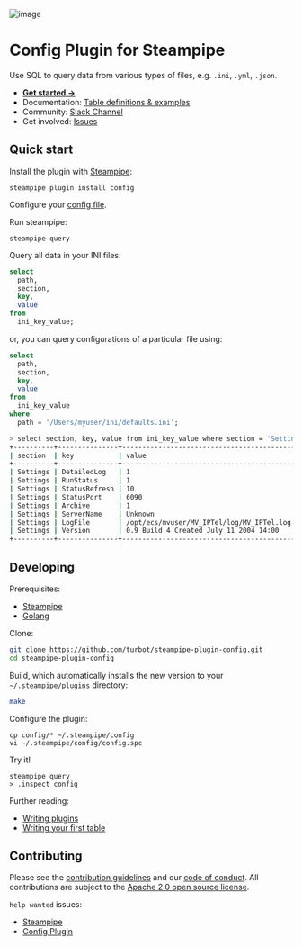 ![image](https://hub.steampipe.io/images/plugins/turbot/config-social-graphic.png)

# Config Plugin for Steampipe

Use SQL to query data from various types of files, e.g. `.ini`, `.yml`, `.json`.

- **[Get started →](https://hub.steampipe.io/plugins/turbot/config)**
- Documentation: [Table definitions & examples](https://hub.steampipe.io/plugins/turbot/config/tables)
- Community: [Slack Channel](https://steampipe.io/community/join)
- Get involved: [Issues](https://github.com/turbot/steampipe-plugin-config/issues)

## Quick start

Install the plugin with [Steampipe](https://steampipe.io):

```shell
steampipe plugin install config
```

Configure your [config file](https://hub.steampipe.io/plugins/turbot/config#configuration).

Run steampipe:

```shell
steampipe query
```

Query all data in your INI files:

```sql
select
  path,
  section,
  key,
  value
from
  ini_key_value;
```

or, you can query configurations of a particular file using:

```sql
select
  path,
  section,
  key,
  value
from
  ini_key_value
where
  path = '/Users/myuser/ini/defaults.ini';
```

```sh
> select section, key, value from ini_key_value where section = 'Settings';
+----------+---------------+-------------------------------------------+
| section  | key           | value                                     |
+----------+---------------+-------------------------------------------+
| Settings | DetailedLog   | 1                                         |
| Settings | RunStatus     | 1                                         |
| Settings | StatusRefresh | 10                                        |
| Settings | StatusPort    | 6090                                      |
| Settings | Archive       | 1                                         |
| Settings | ServerName    | Unknown                                   |
| Settings | LogFile       | /opt/ecs/mvuser/MV_IPTel/log/MV_IPTel.log |
| Settings | Version       | 0.9 Build 4 Created July 11 2004 14:00    |
+----------+---------------+-------------------------------------------+
```

## Developing

Prerequisites:

- [Steampipe](https://steampipe.io/downloads)
- [Golang](https://golang.org/doc/install)

Clone:

```sh
git clone https://github.com/turbot/steampipe-plugin-config.git
cd steampipe-plugin-config
```

Build, which automatically installs the new version to your `~/.steampipe/plugins` directory:

```sh
make
```

Configure the plugin:

```shell
cp config/* ~/.steampipe/config
vi ~/.steampipe/config/config.spc
```

Try it!

```shell
steampipe query
> .inspect config
```

Further reading:

- [Writing plugins](https://steampipe.io/docs/develop/writing-plugins)
- [Writing your first table](https://steampipe.io/docs/develop/writing-your-first-table)

## Contributing

Please see the [contribution guidelines](https://github.com/turbot/steampipe/blob/main/CONTRIBUTING.md) and our [code of conduct](https://github.com/turbot/steampipe/blob/main/CODE_OF_CONDUCT.md). All contributions are subject to the [Apache 2.0 open source license](https://github.com/turbot/steampipe-plugin-config/blob/main/LICENSE).

`help wanted` issues:

- [Steampipe](https://github.com/turbot/steampipe/labels/help%20wanted)
- [Config Plugin](https://github.com/turbot/steampipe-plugin-config/labels/help%20wanted)
